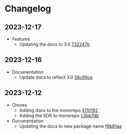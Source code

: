 # Changelog
## 2023-12-17
- Features
  - Updating the docs to 3.0 [732247b](https://github.com/differentialhq/differential/commit/732247b)
## 2023-12-16
- Documentation
  - Update docs to reflect 3.0 [56c69ce](https://github.com/differentialhq/differential/commit/56c69ce)
## 2023-12-12
- Chores
  - Adding docs to the monorepo [5110192](https://github.com/differentialhq/differential/commit/5110192)
  - Adding the SDK to monorepo [c3bb7db](https://github.com/differentialhq/differential/commit/c3bb7db)
- Documentation
  - Updating the docs to new package name [f9b81aa](https://github.com/differentialhq/differential/commit/f9b81aa)
